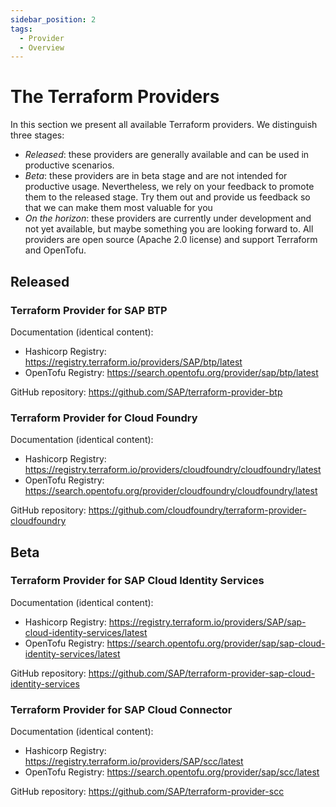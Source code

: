 ```yaml
---
sidebar_position: 2
tags:
  - Provider
  - Overview
---
```


# The Terraform Providers

In this section we present all available Terraform providers.
We distinguish three stages:
-	*Released*: these providers are generally available and can be used in productive scenarios.
-	*Beta*: these providers are in beta stage and are not intended for productive usage. Nevertheless, we rely on your feedback to promote them to the released stage. Try them out and provide us feedback so that we can make them most valuable for you
-	*On the horizon*: these providers are currently under development and not yet available, but maybe something you are looking forward to.
All providers are open source (Apache 2.0 license) and support Terraform and OpenTofu.

## Released

### Terraform Provider for SAP BTP

Documentation (identical content):

-	Hashicorp Registry: https://registry.terraform.io/providers/SAP/btp/latest
-	OpenTofu Registry: https://search.opentofu.org/provider/sap/btp/latest

GitHub repository: https://github.com/SAP/terraform-provider-btp

### Terraform Provider for Cloud Foundry

Documentation (identical content):

-	Hashicorp Registry: https://registry.terraform.io/providers/cloudfoundry/cloudfoundry/latest
-	OpenTofu Registry: https://search.opentofu.org/provider/cloudfoundry/cloudfoundry/latest

GitHub repository: https://github.com/cloudfoundry/terraform-provider-cloudfoundry

## Beta

### Terraform Provider for SAP Cloud Identity Services

Documentation (identical content):
- 	Hashicorp Registry: https://registry.terraform.io/providers/SAP/sap-cloud-identity-services/latest
- 	OpenTofu Registry: https://search.opentofu.org/provider/sap/sap-cloud-identity-services/latest

GitHub repository: https://github.com/SAP/terraform-provider-sap-cloud-identity-services

### Terraform Provider for SAP Cloud Connector

Documentation (identical content):
- 	Hashicorp Registry: https://registry.terraform.io/providers/SAP/scc/latest
- 	OpenTofu Registry: https://search.opentofu.org/provider/sap/scc/latest

GitHub repository: https://github.com/SAP/terraform-provider-scc
